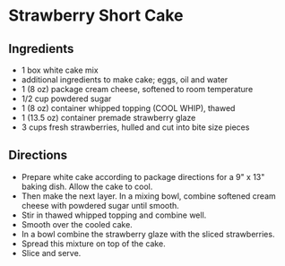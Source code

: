 # Strawberry Short Cake

## Ingredients
- 1 box white cake mix
- additional ingredients to make cake; eggs, oil and water
- 1 (8 oz) package cream cheese, softened to room temperature
- 1/2 cup powdered sugar
- 1 (8 oz) container whipped topping (COOL WHIP), thawed
- 1 (13.5 oz) container premade strawberry glaze
- 3 cups fresh strawberries, hulled and cut into bite size pieces

## Directions
- Prepare white cake according to package directions for a 9" x 13" baking dish. Allow the cake to cool.
- Then make the next layer. In a mixing bowl, combine softened cream cheese with powdered sugar until smooth.
- Stir in thawed whipped topping and combine well.
- Smooth over the cooled cake.
- In a bowl combine the strawberry glaze with the sliced strawberries.
- Spread this mixture on top of the cake.
- Slice and serve.
